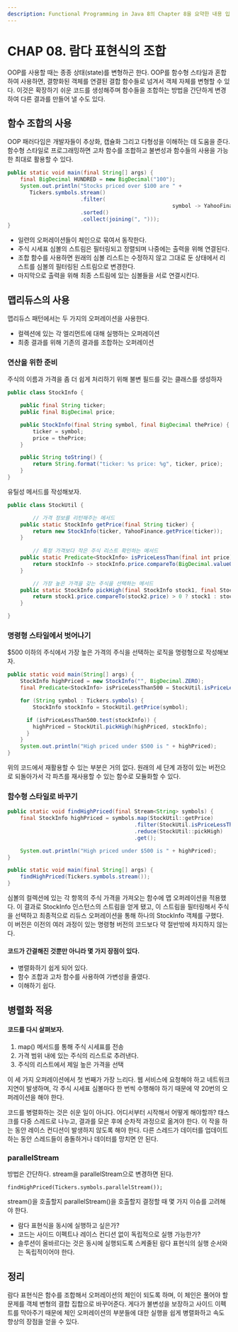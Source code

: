 ```yaml
---
description: Functional Programming in Java 8의 Chapter 8을 요약한 내용 입니다.
---
```


# CHAP 08. 람다 표현식의 조합

OOP를 사용할 때는 종종 상태\(state\)를 변형하곤 한다. OOP를 함수형 스타일과 혼합하여 사용하면, 결향화된 객체를 연결된 결합 함수들로 넘겨서 객체 자체를 변형할 수 있다. 이것은 확장하기 쉬운 코드를 생성해주며 함수들을 조합하는 방법을 간단하게 변경하여 다른 결과를 만들어 낼 수도 있다.

## 함수 조합의 사용

OOP 패러다임은 개발자들이 추상화, 캡슐화 그리고 다형성을 이해하는 데 도움을 준다. 함수형 스타일로 프로그래밍하면 고차 함수를 조합하고 불변성과 함수들의 사용을 가능한 최대로 활용할 수 있다.

```java
public static void main(final String[] args) {
    final BigDecimal HUNDRED = new BigDecimal("100");
    System.out.println("Stocks priced over $100 are " + 
       Tickers.symbols.stream()
                       .filter(
													symbol -> YahooFinance.getPrice(symbol).compareTo(HUNDRED) > 0)
                       .sorted()
                       .collect(joining(", ")));
}
```

* 일련의 오퍼레이션들이 체인으로 묶여서 동작한다.
* 주식 시세표 심볼의 스트림은 필터링되고 정렬되며 나중에는 출력을 위해 연결된다.
* 조합 함수를 사용하면 원래의 심볼 리스트는 수정하지 않고 그대로 둔 상태에서 리스트를 심볼의 필터링된 스트림으로 변경한다.
* 마지막으로 출력을 위해 최종 스트림에 있는 심볼들을 서로 연결시킨다.

## 맵리듀스의 사용

맵리듀스 패턴에서는 두 가지의 오퍼레이션을 사용한다.

* 컬렉션에 있는 각 엘리먼트에 대해 실행하는 오퍼레이션
* 최종 결과를 위해 기존의 결과를 조합하는 오퍼레이션

### 연산을 위한 준비

주식의 이름과 가격을 좀 더 쉽게 처리하기 위해 불변 필드를 갖는 클래스를 생성하자

```java
public class StockInfo {

    public final String ticker;
    public final BigDecimal price;

    public StockInfo(final String symbol, final BigDecimal thePrice) {
        ticker = symbol;
        price = thePrice;
    }

    public String toString() {
        return String.format("ticker: %s price: %g", ticker, price);
    }
}
```

유틸성 메서드를 작성해보자.

```java
public class StockUtil {

		// 가격 정보를 리턴해주는 메서드
    public static StockInfo getPrice(final String ticker) {
        return new StockInfo(ticker, YahooFinance.getPrice(ticker));
    }
    
		// 특정 가격보다 작은 주식 리스트 확인하는 메서드
    public static Predicate<StockInfo> isPriceLessThan(final int price) {
        return stockInfo -> stockInfo.price.compareTo(BigDecimal.valueOf(price)) < 0;
    }

		// 가장 높은 가격을 갖는 주식을 선택하는 메서드
    public static StockInfo pickHigh(final StockInfo stock1, final StockInfo stock2) {
        return stock1.price.compareTo(stock2.price) > 0 ? stock1 : stock2;
    }

}
```

### 명령형 스타일에서 벗어나기

$500 이하의 주식에서 가장 높은 가격의 주식을 선택하는 로직을 명령형으로 작성해보자.

```java
public static void main(String[] args) {
    StockInfo highPriced = new StockInfo("", BigDecimal.ZERO);
    final Predicate<StockInfo> isPriceLessThan500 = StockUtil.isPriceLessThan(500);

    for (String symbol : Tickers.symbols) {
        StockInfo stockInfo = StockUtil.getPrice(symbol);

      if (isPriceLessThan500.test(stockInfo)) {
        highPriced = StockUtil.pickHigh(highPriced, stockInfo);
      }
    }
    System.out.println("High priced under $500 is " + highPriced);
}
```

위의 코드에서 재활용할 수 있는 부분은 거의 없다. 원래의 세 단계 과정이 있는 버전으로 되돌아가서 각 파츠를 재사용할 수 있는 함수로 모듈화할 수 있다.

### 함수형 스타일로 바꾸기

```java
public static void findHighPriced(final Stream<String> symbols) {
    final StockInfo highPriced = symbols.map(StockUtil::getPrice)
                                        .filter(StockUtil.isPriceLessThan(500))
                                        .reduce(StockUtil::pickHigh)
                                        .get();

    System.out.println("High priced under $500 is " + highPriced);
}

public static void main(final String[] args) {
    findHighPriced(Tickers.symbols.stream());
}
```

심볼의 컬렉션에 있는 각 항목의 주식 가격을 가져오는 함수에 맵 오퍼레이션을 적용했다. 이 결과로 StockInfo 인스턴스의 스트림을 얻게 됐고, 이 스트림을 필터링해서 주식을 선택하고 최종적으로 리듀스 오퍼레이션을 통해 하나의 StockInfo 객체를 구했다. 이 버전은 이전의 여러 과정이 있는 명령형 버전의 코드보다 약 절반밖에 차지하지 않는다.

#### 코드가 간결해진 것뿐만 아니라 몇 가지 장점이 있다.

* 병렬화하기 쉽게 되어 있다.
* 함수 조합과 고차 함수를 사용하여 가변성을 줄였다.
* 이해하기 쉽다.

## 병렬화 적용

#### 코드를 다시 살펴보자.

1. map\(\) 메서드를 통해 주식 시세표를 전송
2. 가격 범위 내에 있는 주식의 리스트로 추려낸다.
3. 주식의 리스트에서 제일 높은 가격을 선택

이 세 가지 오퍼레이션에서 첫 번째가 가장 느리다. 웹 서비스에 요청해야 하고 네트워크 지연이 발생하며, 각 주식 시세표 심볼마다 한 번씩 수행해야 하기 때문에 약 20번의 오퍼레이션을 해야 한다.

코드를 병렬화하는 것은 쉬운 일이 아니다. 어디서부터 시작해서 어떻게 해야할까? 태스크를 다중 스레드로 나누고, 결과를 모은 후에 순차적 과정으로 옮겨야 한다. 이 작을 하는 동안 레이스 컨디션이 발생하지 않도록 해야 한다. 다른 스레드가 데이터를 업데이트하는 동안 스레드들이 충돌하거나 데이터를 망치면 안 된다.

### parallelStream

방법은 간단하다. stream을 parallelStream으로 변경하면 된다.

```text
findHighPriced(Tickers.symbols.parallelStream());
```

stream\(\)을 호출할지 parallelStream\(\)을 호출할지 결정할 때 몇 가지 이슈를 고려해야 한다.

* 람다 표현식을 동시에 실행하고 싶은가?
* 코드는 사이드 이펙트나 레이스 컨디션 없이 독립적으로 실행 가능한가?
* 솔루션이 올바르다는 것은 동시에 실행되도록 스케줄된 람다 표현식의 실행 순서와는 독립적이어야 한다.

## 정리

람다 표현식은 함수를 조합해서 오퍼레이션의 체인이 되도록 하며, 이 체인은 풀어야 할 문제를 객체 변형의 결합 집합으로 바꾸어준다. 게다가 불변성을 보장하고 사이드 이펙트를 막아주기 때문에 체인 오퍼레이션의 부분들에 대한 실행을 쉽게 병렬화하고 속도 향상의 장점을 얻을 수 있다.

